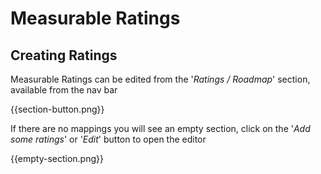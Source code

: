 # Measurable Ratings 

## Creating Ratings

Measurable Ratings can be edited from the '_Ratings / Roadmap_' section, available from the nav bar

{{section-button.png}}

If there are no mappings you will see an empty section, click on the '_Add some ratings_' or '_Edit_' button to open the editor

{{empty-section.png}}

